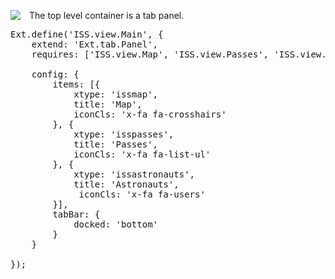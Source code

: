 
<img src="resources/images/iss/FinishedApp.png"
style="float:left; margin-right:1em;">

The top level container is a tab panel.
<pre class="runnable readonly">
Ext.define('ISS.view.Main', {
    extend: 'Ext.tab.Panel',
    requires: ['ISS.view.Map', 'ISS.view.Passes', 'ISS.view.astronauts.List', 'ISS.view.VideoContainer', 'Ext.Map', 'Ext.dataview.List', 'Ext.tab.Bar'],

    config: {
        items: [{
            xtype: 'issmap',
            title: 'Map',
            iconCls: 'x-fa fa-crosshairs'
        }, {
            xtype: 'isspasses',
            title: 'Passes',
            iconCls: 'x-fa fa-list-ul'
        }, {
            xtype: 'issastronauts',
            title: 'Astronauts',
             iconCls: 'x-fa fa-users'
        }],
        tabBar: {
            docked: 'bottom'
        }
    }

});
</pre>
